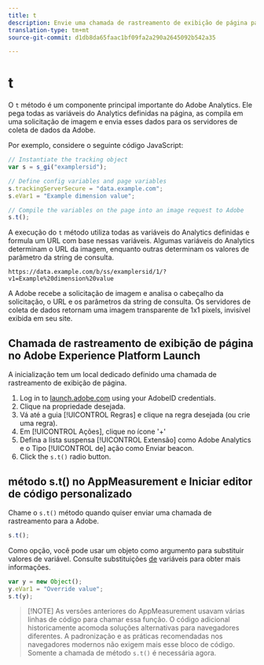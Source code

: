 ```yaml
---
title: t
description: Envie uma chamada de rastreamento de exibição de página para a Adobe.
translation-type: tm+mt
source-git-commit: d1db8da65faac1bf09fa2a290a2645092b542a35

---
```



# t

O `t` método é um componente principal importante do Adobe Analytics. Ele pega todas as variáveis do Analytics definidas na página, as compila em uma solicitação de imagem e envia esses dados para os servidores de coleta de dados da Adobe.

Por exemplo, considere o seguinte código JavaScript:

```js
// Instantiate the tracking object
var s = s_gi("examplersid");

// Define config variables and page variables
s.trackingServerSecure = "data.example.com";
s.eVar1 = "Example dimension value";

// Compile the variables on the page into an image request to Adobe
s.t();
```

A execução do `t` método utiliza todas as variáveis do Analytics definidas e formula um URL com base nessas variáveis. Algumas variáveis do Analytics determinam o URL da imagem, enquanto outras determinam os valores de parâmetro da string de consulta.

```text
https://data.example.com/b/ss/examplersid/1/?v1=Example%20dimension%20value
```

A Adobe recebe a solicitação de imagem e analisa o cabeçalho da solicitação, o URL e os parâmetros da string de consulta. Os servidores de coleta de dados retornam uma imagem transparente de 1x1 pixels, invisível exibida em seu site.

## Chamada de rastreamento de exibição de página no Adobe Experience Platform Launch

A inicialização tem um local dedicado definido uma chamada de rastreamento de exibição de página.

1. Log in to [launch.adobe.com](https://launch.adobe.com) using your AdobeID credentials.
2. Clique na propriedade desejada.
3. Vá até a guia [!UICONTROL Regras] e clique na regra desejada (ou crie uma regra).
4. Em [!UICONTROL Ações], clique no ícone &#39;+&#39;
5. Defina a lista suspensa [!UICONTROL Extensão] como Adobe Analytics e o Tipo [!UICONTROL de] ação como Enviar beacon.
6. Click the `s.t()` radio button.

## método s.t() no AppMeasurement e Iniciar editor de código personalizado

Chame o `s.t()` método quando quiser enviar uma chamada de rastreamento para a Adobe.

```js
s.t();
```

Como opção, você pode usar um objeto como argumento para substituir valores de variável. Consulte substituições [de](../../js/overrides.md) variáveis para obter mais informações.

```js
var y = new Object();
y.eVar1 = "Override value";
s.t(y);
```

> [!NOTE] As versões anteriores do AppMeasurement usavam várias linhas de código para chamar essa função. O código adicional historicamente acomoda soluções alternativas para navegadores diferentes. A padronização e as práticas recomendadas nos navegadores modernos não exigem mais esse bloco de código. Somente a chamada de método `s.t()` é necessária agora.
